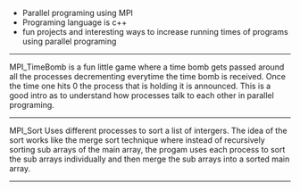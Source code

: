 - Parallel programing using MPI
- Programing language is c++
- fun projects and interesting ways to 
  increase running times of programs
  using parallel programing

**************************************************************

MPI_TimeBomb is a fun little game where a time bomb gets passed
around all the processes decrementing everytime the time bomb 
is received. Once the time one hits 0 the process that is holding
it is announced. This is a good intro as to understand how 
processes talk to each other in parallel programing.

***************************************************************

MPI_Sort Uses different processes to sort a list of intergers.
The idea of the sort works like the merge sort technique where
instead of recursively sorting sub arrays of the main array, the 
progam uses each process to sort the sub arrays individually and
then merge the sub arrays into a sorted main array.

****************************************************************
